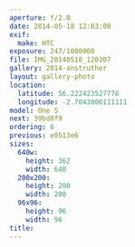 ```yaml
---
aperture: f/2.0
date: 2014-05-18 12:03:08
exif:
  make: HTC
exposure: 247/1000000
file: IMG_20140518_120307
gallery: 2014-anstruther
layout: gallery-photo
location:
  latitude: 56.222423527778
  longitude: -2.7043006111111
model: One S
next: 39bd8f9
ordering: 6
previous: e0513e6
sizes:
  640w:
    height: 362
    width: 640
  200x200:
    height: 200
    width: 200
  96x96:
    height: 96
    width: 96
title: 
---
```

